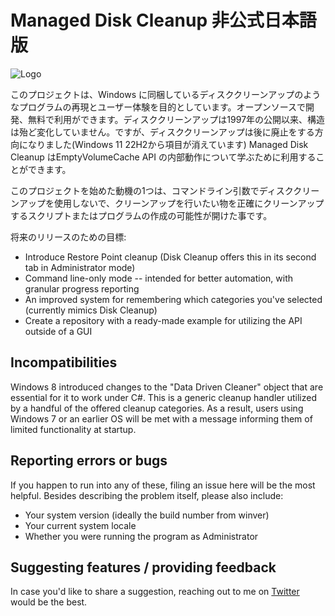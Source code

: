 # Managed Disk Cleanup 非公式日本語版
![Logo](https://i.imgur.com/RFB7RjN.png)

このプロジェクトは、Windows に同梱しているディスククリーンアップのようなプログラムの再現とユーザー体験を目的としています。オープンソースで開発、無料で利用ができます。ディスククリーンアップは1997年の公開以来、構造は殆ど変化していません。ですが、ディスククリーンアップは後に廃止をする方向になりました(Windows 11 22H2から項目が消えています)
Managed Disk Cleanup はEmptyVolumeCache API の内部動作について学ぶために利用することができます。

このプロジェクトを始めた動機の1つは、コマンドライン引数でディスククリーンアップを使用しないで、クリーンアップを行いたい物を正確にクリーンアップするスクリプトまたはプログラムの作成の可能性が開けた事です。

将来のリリースのための目標:

  - Introduce Restore Point cleanup (Disk Cleanup offers this in its second tab in Administrator mode)
  - Command line-only mode -- intended for better automation, with granular progress reporting
  - An improved system for remembering which categories you've selected (currently mimics Disk Cleanup)
  - Create a repository with a ready-made example for utilizing the API outside of a GUI

## Incompatibilities
Windows 8 introduced changes to the "Data Driven Cleaner" object that are essential for it to work under C#. This is a generic cleanup handler utilized by a handful of the offered cleanup categories. As a result, users using Windows 7 or an earlier OS will be met with a message informing them of limited functionality at startup.

## Reporting errors or bugs
If you happen to run into any of these, filing an issue here will be the most helpful. Besides describing the problem itself, please also include:
 - Your system version (ideally the build number from winver)
 - Your current system locale
 - Whether you were running the program as Administrator

## Suggesting features / providing feedback
In case you'd like to share a suggestion, reaching out to me on [Twitter](https://twitter.com/thebookisclosed) would be the best.
